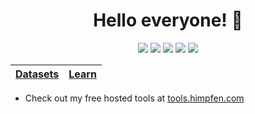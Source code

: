 <h1 align="center">Hello everyone! 👋</h1>

<p align="center">
  <!-- Social Media -->
  <a href="https://twitter.com/brandonhimpfen" title="Twitter"><img src="https://srv-cdn.himpfen.io/badges/twitter/twitter-flat.svg" /></a>
  <a href="https://www.facebook.com/profile.php?id=100065366115111" title="Facebook"><img src="https://srv-cdn.himpfen.io/badges/facebook-pages/facebook-pages-flat.svg" /></a>
  <a href="https://youtube.com/c/brandonhimpfen?sub_confirmation=1" title="YouTube"><img src="https://srv-cdn.himpfen.io/badges/youtube/youtube-flat.svg" /></a>
  <!-- Donation -->
  <a href="https://paypal.me/brandonhimpfen" title="PayPal"><img src="https://srv-cdn.himpfen.io/badges/paypal/paypal-flat.svg" /></a>
  <a href="https://tinyurl.com/e8ymxdw3" title="Stripe"><img src="https://srv-cdn.himpfen.io/badges/stripe/stripe-flat.svg" /></a>
</p>

| [Datasets](https://github.com/brandonhimpfen/datasets#readme) | [Learn](https://github.com/brandonhimpfen/learn#readme) |
|---|---|

* Check out my free hosted tools at [tools.himpfen.com](https://tools.himpfen.com/)
